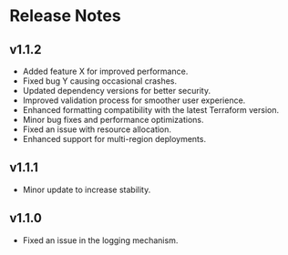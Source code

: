 # Release Notes

## v1.1.2
- Added feature X for improved performance.
- Fixed bug Y causing occasional crashes.
- Updated dependency versions for better security.
- Improved validation process for smoother user experience.
- Enhanced formatting compatibility with the latest Terraform version.
- Minor bug fixes and performance optimizations.
- Fixed an issue with resource allocation.
- Enhanced support for multi-region deployments.

## v1.1.1
- Minor update to increase stability.

## v1.1.0
- Fixed an issue in the logging mechanism.